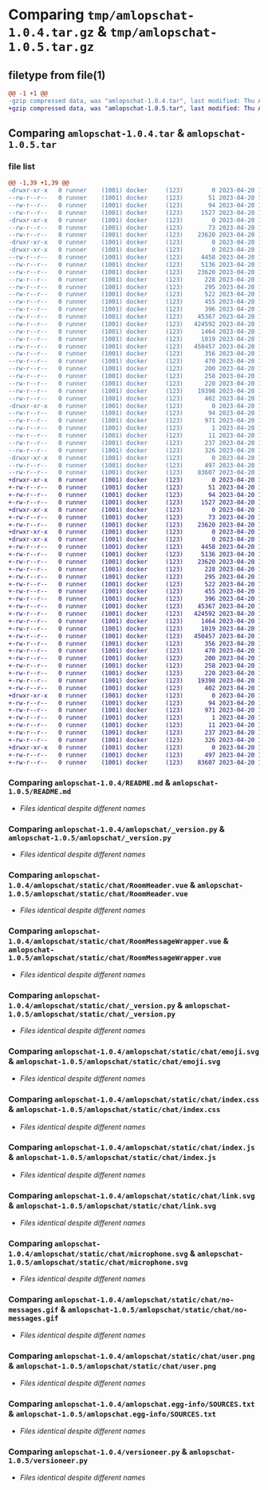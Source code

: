 # Comparing `tmp/amlopschat-1.0.4.tar.gz` & `tmp/amlopschat-1.0.5.tar.gz`

## filetype from file(1)

```diff
@@ -1 +1 @@
-gzip compressed data, was "amlopschat-1.0.4.tar", last modified: Thu Apr 20 15:16:12 2023, max compression
+gzip compressed data, was "amlopschat-1.0.5.tar", last modified: Thu Apr 20 16:10:50 2023, max compression
```

## Comparing `amlopschat-1.0.4.tar` & `amlopschat-1.0.5.tar`

### file list

```diff
@@ -1,39 +1,39 @@
-drwxr-xr-x   0 runner    (1001) docker     (123)        0 2023-04-20 15:16:12.654114 amlopschat-1.0.4/
--rw-r--r--   0 runner    (1001) docker     (123)       51 2023-04-20 15:15:30.000000 amlopschat-1.0.4/MANIFEST.in
--rw-r--r--   0 runner    (1001) docker     (123)       94 2023-04-20 15:16:12.654114 amlopschat-1.0.4/PKG-INFO
--rw-r--r--   0 runner    (1001) docker     (123)     1527 2023-04-20 15:15:30.000000 amlopschat-1.0.4/README.md
-drwxr-xr-x   0 runner    (1001) docker     (123)        0 2023-04-20 15:16:12.650114 amlopschat-1.0.4/amlopschat/
--rw-r--r--   0 runner    (1001) docker     (123)       73 2023-04-20 15:15:59.000000 amlopschat-1.0.4/amlopschat/__init__.py
--rw-r--r--   0 runner    (1001) docker     (123)    23620 2023-04-20 15:15:59.000000 amlopschat-1.0.4/amlopschat/_version.py
-drwxr-xr-x   0 runner    (1001) docker     (123)        0 2023-04-20 15:16:12.650114 amlopschat-1.0.4/amlopschat/static/
-drwxr-xr-x   0 runner    (1001) docker     (123)        0 2023-04-20 15:16:12.654114 amlopschat-1.0.4/amlopschat/static/chat/
--rw-r--r--   0 runner    (1001) docker     (123)     4458 2023-04-20 15:15:59.000000 amlopschat-1.0.4/amlopschat/static/chat/RoomHeader.vue
--rw-r--r--   0 runner    (1001) docker     (123)     5136 2023-04-20 15:15:59.000000 amlopschat-1.0.4/amlopschat/static/chat/RoomMessageWrapper.vue
--rw-r--r--   0 runner    (1001) docker     (123)    23620 2023-04-20 15:15:59.000000 amlopschat-1.0.4/amlopschat/static/chat/_version.py
--rw-r--r--   0 runner    (1001) docker     (123)      228 2023-04-20 15:15:59.000000 amlopschat-1.0.4/amlopschat/static/chat/arrow.svg
--rw-r--r--   0 runner    (1001) docker     (123)      295 2023-04-20 15:15:59.000000 amlopschat-1.0.4/amlopschat/static/chat/create-room.svg
--rw-r--r--   0 runner    (1001) docker     (123)      522 2023-04-20 15:15:59.000000 amlopschat-1.0.4/amlopschat/static/chat/emoji.svg
--rw-r--r--   0 runner    (1001) docker     (123)      455 2023-04-20 15:15:59.000000 amlopschat-1.0.4/amlopschat/static/chat/file.svg
--rw-r--r--   0 runner    (1001) docker     (123)      396 2023-04-20 15:15:59.000000 amlopschat-1.0.4/amlopschat/static/chat/header-chat-menu.svg
--rw-r--r--   0 runner    (1001) docker     (123)    45367 2023-04-20 15:15:59.000000 amlopschat-1.0.4/amlopschat/static/chat/index.css
--rw-r--r--   0 runner    (1001) docker     (123)   424592 2023-04-20 15:15:59.000000 amlopschat-1.0.4/amlopschat/static/chat/index.js
--rw-r--r--   0 runner    (1001) docker     (123)     1464 2023-04-20 15:15:59.000000 amlopschat-1.0.4/amlopschat/static/chat/link.svg
--rw-r--r--   0 runner    (1001) docker     (123)     1019 2023-04-20 15:15:59.000000 amlopschat-1.0.4/amlopschat/static/chat/microphone.svg
--rw-r--r--   0 runner    (1001) docker     (123)   450457 2023-04-20 15:15:59.000000 amlopschat-1.0.4/amlopschat/static/chat/no-messages.gif
--rw-r--r--   0 runner    (1001) docker     (123)      356 2023-04-20 15:15:59.000000 amlopschat-1.0.4/amlopschat/static/chat/read-message.svg
--rw-r--r--   0 runner    (1001) docker     (123)      470 2023-04-20 15:15:59.000000 amlopschat-1.0.4/amlopschat/static/chat/search.svg
--rw-r--r--   0 runner    (1001) docker     (123)      200 2023-04-20 15:15:59.000000 amlopschat-1.0.4/amlopschat/static/chat/send.svg
--rw-r--r--   0 runner    (1001) docker     (123)      258 2023-04-20 15:15:59.000000 amlopschat-1.0.4/amlopschat/static/chat/toggle.svg
--rw-r--r--   0 runner    (1001) docker     (123)      220 2023-04-20 15:15:59.000000 amlopschat-1.0.4/amlopschat/static/chat/unread-message.svg
--rw-r--r--   0 runner    (1001) docker     (123)    19398 2023-04-20 15:15:59.000000 amlopschat-1.0.4/amlopschat/static/chat/user.png
--rw-r--r--   0 runner    (1001) docker     (123)      402 2023-04-20 15:15:59.000000 amlopschat-1.0.4/amlopschat/static/chat/vue.svg
-drwxr-xr-x   0 runner    (1001) docker     (123)        0 2023-04-20 15:16:12.650114 amlopschat-1.0.4/amlopschat.egg-info/
--rw-r--r--   0 runner    (1001) docker     (123)       94 2023-04-20 15:16:12.000000 amlopschat-1.0.4/amlopschat.egg-info/PKG-INFO
--rw-r--r--   0 runner    (1001) docker     (123)      971 2023-04-20 15:16:12.000000 amlopschat-1.0.4/amlopschat.egg-info/SOURCES.txt
--rw-r--r--   0 runner    (1001) docker     (123)        1 2023-04-20 15:16:12.000000 amlopschat-1.0.4/amlopschat.egg-info/dependency_links.txt
--rw-r--r--   0 runner    (1001) docker     (123)       11 2023-04-20 15:16:12.000000 amlopschat-1.0.4/amlopschat.egg-info/top_level.txt
--rw-r--r--   0 runner    (1001) docker     (123)      237 2023-04-20 15:16:12.654114 amlopschat-1.0.4/setup.cfg
--rw-r--r--   0 runner    (1001) docker     (123)      326 2023-04-20 15:15:30.000000 amlopschat-1.0.4/setup.py
-drwxr-xr-x   0 runner    (1001) docker     (123)        0 2023-04-20 15:16:12.654114 amlopschat-1.0.4/src/
--rw-r--r--   0 runner    (1001) docker     (123)      497 2023-04-20 15:16:12.654114 amlopschat-1.0.4/src/_version.py
--rw-r--r--   0 runner    (1001) docker     (123)    83607 2023-04-20 15:15:30.000000 amlopschat-1.0.4/versioneer.py
+drwxr-xr-x   0 runner    (1001) docker     (123)        0 2023-04-20 16:10:50.645322 amlopschat-1.0.5/
+-rw-r--r--   0 runner    (1001) docker     (123)       51 2023-04-20 16:10:09.000000 amlopschat-1.0.5/MANIFEST.in
+-rw-r--r--   0 runner    (1001) docker     (123)       94 2023-04-20 16:10:50.645322 amlopschat-1.0.5/PKG-INFO
+-rw-r--r--   0 runner    (1001) docker     (123)     1527 2023-04-20 16:10:09.000000 amlopschat-1.0.5/README.md
+drwxr-xr-x   0 runner    (1001) docker     (123)        0 2023-04-20 16:10:50.641322 amlopschat-1.0.5/amlopschat/
+-rw-r--r--   0 runner    (1001) docker     (123)       73 2023-04-20 16:10:37.000000 amlopschat-1.0.5/amlopschat/__init__.py
+-rw-r--r--   0 runner    (1001) docker     (123)    23620 2023-04-20 16:10:37.000000 amlopschat-1.0.5/amlopschat/_version.py
+drwxr-xr-x   0 runner    (1001) docker     (123)        0 2023-04-20 16:10:50.637322 amlopschat-1.0.5/amlopschat/static/
+drwxr-xr-x   0 runner    (1001) docker     (123)        0 2023-04-20 16:10:50.645322 amlopschat-1.0.5/amlopschat/static/chat/
+-rw-r--r--   0 runner    (1001) docker     (123)     4458 2023-04-20 16:10:37.000000 amlopschat-1.0.5/amlopschat/static/chat/RoomHeader.vue
+-rw-r--r--   0 runner    (1001) docker     (123)     5136 2023-04-20 16:10:37.000000 amlopschat-1.0.5/amlopschat/static/chat/RoomMessageWrapper.vue
+-rw-r--r--   0 runner    (1001) docker     (123)    23620 2023-04-20 16:10:37.000000 amlopschat-1.0.5/amlopschat/static/chat/_version.py
+-rw-r--r--   0 runner    (1001) docker     (123)      228 2023-04-20 16:10:37.000000 amlopschat-1.0.5/amlopschat/static/chat/arrow.svg
+-rw-r--r--   0 runner    (1001) docker     (123)      295 2023-04-20 16:10:37.000000 amlopschat-1.0.5/amlopschat/static/chat/create-room.svg
+-rw-r--r--   0 runner    (1001) docker     (123)      522 2023-04-20 16:10:37.000000 amlopschat-1.0.5/amlopschat/static/chat/emoji.svg
+-rw-r--r--   0 runner    (1001) docker     (123)      455 2023-04-20 16:10:37.000000 amlopschat-1.0.5/amlopschat/static/chat/file.svg
+-rw-r--r--   0 runner    (1001) docker     (123)      396 2023-04-20 16:10:37.000000 amlopschat-1.0.5/amlopschat/static/chat/header-chat-menu.svg
+-rw-r--r--   0 runner    (1001) docker     (123)    45367 2023-04-20 16:10:37.000000 amlopschat-1.0.5/amlopschat/static/chat/index.css
+-rw-r--r--   0 runner    (1001) docker     (123)   424592 2023-04-20 16:10:37.000000 amlopschat-1.0.5/amlopschat/static/chat/index.js
+-rw-r--r--   0 runner    (1001) docker     (123)     1464 2023-04-20 16:10:37.000000 amlopschat-1.0.5/amlopschat/static/chat/link.svg
+-rw-r--r--   0 runner    (1001) docker     (123)     1019 2023-04-20 16:10:37.000000 amlopschat-1.0.5/amlopschat/static/chat/microphone.svg
+-rw-r--r--   0 runner    (1001) docker     (123)   450457 2023-04-20 16:10:37.000000 amlopschat-1.0.5/amlopschat/static/chat/no-messages.gif
+-rw-r--r--   0 runner    (1001) docker     (123)      356 2023-04-20 16:10:37.000000 amlopschat-1.0.5/amlopschat/static/chat/read-message.svg
+-rw-r--r--   0 runner    (1001) docker     (123)      470 2023-04-20 16:10:37.000000 amlopschat-1.0.5/amlopschat/static/chat/search.svg
+-rw-r--r--   0 runner    (1001) docker     (123)      200 2023-04-20 16:10:37.000000 amlopschat-1.0.5/amlopschat/static/chat/send.svg
+-rw-r--r--   0 runner    (1001) docker     (123)      258 2023-04-20 16:10:37.000000 amlopschat-1.0.5/amlopschat/static/chat/toggle.svg
+-rw-r--r--   0 runner    (1001) docker     (123)      220 2023-04-20 16:10:37.000000 amlopschat-1.0.5/amlopschat/static/chat/unread-message.svg
+-rw-r--r--   0 runner    (1001) docker     (123)    19398 2023-04-20 16:10:37.000000 amlopschat-1.0.5/amlopschat/static/chat/user.png
+-rw-r--r--   0 runner    (1001) docker     (123)      402 2023-04-20 16:10:37.000000 amlopschat-1.0.5/amlopschat/static/chat/vue.svg
+drwxr-xr-x   0 runner    (1001) docker     (123)        0 2023-04-20 16:10:50.641322 amlopschat-1.0.5/amlopschat.egg-info/
+-rw-r--r--   0 runner    (1001) docker     (123)       94 2023-04-20 16:10:50.000000 amlopschat-1.0.5/amlopschat.egg-info/PKG-INFO
+-rw-r--r--   0 runner    (1001) docker     (123)      971 2023-04-20 16:10:50.000000 amlopschat-1.0.5/amlopschat.egg-info/SOURCES.txt
+-rw-r--r--   0 runner    (1001) docker     (123)        1 2023-04-20 16:10:50.000000 amlopschat-1.0.5/amlopschat.egg-info/dependency_links.txt
+-rw-r--r--   0 runner    (1001) docker     (123)       11 2023-04-20 16:10:50.000000 amlopschat-1.0.5/amlopschat.egg-info/top_level.txt
+-rw-r--r--   0 runner    (1001) docker     (123)      237 2023-04-20 16:10:50.645322 amlopschat-1.0.5/setup.cfg
+-rw-r--r--   0 runner    (1001) docker     (123)      326 2023-04-20 16:10:09.000000 amlopschat-1.0.5/setup.py
+drwxr-xr-x   0 runner    (1001) docker     (123)        0 2023-04-20 16:10:50.645322 amlopschat-1.0.5/src/
+-rw-r--r--   0 runner    (1001) docker     (123)      497 2023-04-20 16:10:50.645322 amlopschat-1.0.5/src/_version.py
+-rw-r--r--   0 runner    (1001) docker     (123)    83607 2023-04-20 16:10:09.000000 amlopschat-1.0.5/versioneer.py
```

### Comparing `amlopschat-1.0.4/README.md` & `amlopschat-1.0.5/README.md`

 * *Files identical despite different names*

### Comparing `amlopschat-1.0.4/amlopschat/_version.py` & `amlopschat-1.0.5/amlopschat/_version.py`

 * *Files identical despite different names*

### Comparing `amlopschat-1.0.4/amlopschat/static/chat/RoomHeader.vue` & `amlopschat-1.0.5/amlopschat/static/chat/RoomHeader.vue`

 * *Files identical despite different names*

### Comparing `amlopschat-1.0.4/amlopschat/static/chat/RoomMessageWrapper.vue` & `amlopschat-1.0.5/amlopschat/static/chat/RoomMessageWrapper.vue`

 * *Files identical despite different names*

### Comparing `amlopschat-1.0.4/amlopschat/static/chat/_version.py` & `amlopschat-1.0.5/amlopschat/static/chat/_version.py`

 * *Files identical despite different names*

### Comparing `amlopschat-1.0.4/amlopschat/static/chat/emoji.svg` & `amlopschat-1.0.5/amlopschat/static/chat/emoji.svg`

 * *Files identical despite different names*

### Comparing `amlopschat-1.0.4/amlopschat/static/chat/index.css` & `amlopschat-1.0.5/amlopschat/static/chat/index.css`

 * *Files identical despite different names*

### Comparing `amlopschat-1.0.4/amlopschat/static/chat/index.js` & `amlopschat-1.0.5/amlopschat/static/chat/index.js`

 * *Files identical despite different names*

### Comparing `amlopschat-1.0.4/amlopschat/static/chat/link.svg` & `amlopschat-1.0.5/amlopschat/static/chat/link.svg`

 * *Files identical despite different names*

### Comparing `amlopschat-1.0.4/amlopschat/static/chat/microphone.svg` & `amlopschat-1.0.5/amlopschat/static/chat/microphone.svg`

 * *Files identical despite different names*

### Comparing `amlopschat-1.0.4/amlopschat/static/chat/no-messages.gif` & `amlopschat-1.0.5/amlopschat/static/chat/no-messages.gif`

 * *Files identical despite different names*

### Comparing `amlopschat-1.0.4/amlopschat/static/chat/user.png` & `amlopschat-1.0.5/amlopschat/static/chat/user.png`

 * *Files identical despite different names*

### Comparing `amlopschat-1.0.4/amlopschat.egg-info/SOURCES.txt` & `amlopschat-1.0.5/amlopschat.egg-info/SOURCES.txt`

 * *Files identical despite different names*

### Comparing `amlopschat-1.0.4/versioneer.py` & `amlopschat-1.0.5/versioneer.py`

 * *Files identical despite different names*

